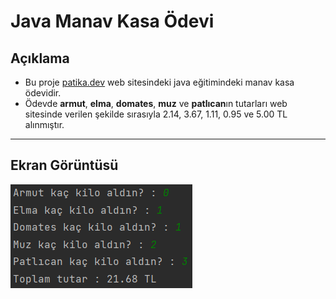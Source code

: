 # Java Manav Kasa Ödevi

## Açıklama

* Bu proje [patika.dev](https://patika.dev) web sitesindeki java eğitimindeki manav kasa ödevidir.
* Ödevde **armut**, **elma**, **domates**, **muz** ve **patlıcan**ın tutarları web sitesinde verilen şekilde sırasıyla 2.14, 3.67, 1.11, 0.95 ve 5.00 TL alınmıştır.

---

## Ekran Görüntüsü
![Resim](img/pakita_dev_odev_readme_git_resim_1.PNG)